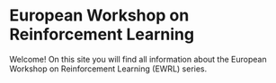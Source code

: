 # European Workshop on Reinforcement Learning

Welcome! On this site you will find all information about the European Workshop on Reinforcement Learning (EWRL) series.
